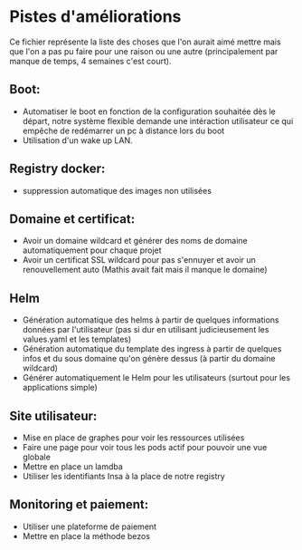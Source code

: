 # Pistes d'améliorations
Ce fichier représente la liste des choses que l'on aurait aimé mettre mais que l'on a pas pu faire pour une raison ou une autre (principalement par manque de temps, 4 semaines c'est court).

## Boot:
- Automatiser le boot en fonction de la configuration souhaitée dès le départ, notre système flexible demande une intéraction utilisateur ce qui empêche de redémarrer un pc à distance lors du boot
- Utilisation d'un wake up LAN.

## Registry docker:
- suppression automatique des images non utilisées

## Domaine et certificat:
- Avoir un domaine wildcard et générer des noms de domaine automatiquement pour chaque projet
- Avoir un certificat SSL wildcard pour pas s'ennuyer et avoir un renouvellement auto
(Mathis avait fait mais il manque le domaine)

## Helm
- Génération automatique des helms à partir de quelques informations données par l'utilisateur (pas si dur en utilisant judicieusement les values.yaml et les templates)
- Génération automatique du template des ingress à partir de quelques infos et du sous domaine qu'on génère dessus (à partir du domaine wildcard)
- Générer automatiquement le Helm pour les utilisateurs (surtout pour les applications simple)

## Site utilisateur:
- Mise en place de graphes pour voir les ressources utilisées
- Faire une page pour voir tous les pods actif pour pouvoir une vue globale
- Mettre en place un lamdba
- Utiliser les identifiants Insa à la place de notre registry

## Monitoring et paiement:
- Utiliser une plateforme de paiement
- Mettre en place la méthode bezos
